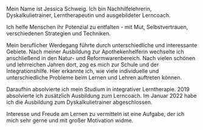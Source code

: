 Mein Name ist Jessica Schweig.
Ich bin Nachhilfelehrerin, Dyskalkulietrainer, Lerntherapeutin und  ausgebildeter Lerncoach.

Ich helfe Menschen ihr Potenzial zu entfalten - mit Mut, Selbstvertrauen, verschiedenen Strategien und Techniken.

Mein beruflicher Werdegang führte durch unterschiedliche und interessante Gebiete. Nach meiner Ausbildung zur Apothekenhelferin wechselte ich anschließend in den Natur- und Reformwarenbereich.
Nach vielen schönen und lehrreichen Jahren dort, zog es mich zur Schule und der Integrationshilfe.
Hier erkannte ich, wie viele individuelle und unterschiedliche Probleme  beim Lernen und Lehren auftreten können.

Daraufhin absolvierte ich mein Studium in integrativer Lerntherapie.
2019 absolvierte ich zusätzlich Ausbildung zum Lerncoach.
Im Januar 2022 habe ich die Ausbildung zum Dyskalkulietrainer abgeschlossen.

Interesse und Freude am Lernen zu vermitteln ist eine Aufgabe,
der ich mich sehr gerne und mit großer Motivation widme.